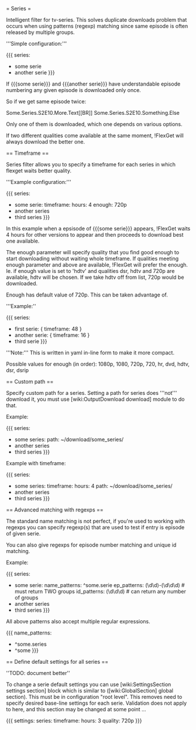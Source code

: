= Series =

Intelligent filter for tv-series. This solves duplicate downloads
problem that occurs when using patterns (regexp) matching since same
episode is often released by multiple groups.

'''Simple configuration:'''

{{{
series:
  - some serie
  - another serie
}}}

If {{{some serie}}} and {{{another serie}}} have understandable episode
numbering any given episode is downloaded only once.

So if we get same episode twice:

Some.Series.S2E10.More.Text[[BR]]
Some.Series.S2E10.Something.Else

Only one of them is downloaded, which one depends on various options.

If two different qualities come available at the same moment,
!FlexGet will always download the better one.

== Timeframe ==

Series filter allows you to specify a timeframe for each series in which
flexget waits better quality.

'''Example configuration:'''

{{{
series:
  - some serie:
      timeframe:
        hours: 4
        enough: 720p
  - another series
  - third series
}}}

In this example when a epsisode of {{{some serie}}} appears, !FlexGet waits 4 hours for other versions to appear and then proceeds to download best one available.

The enough parameter will specify quality that you find good enough to start
downloading without waiting whole timeframe. If qualities meeting enough parameter
and above are available, !FlexGet will prefer the enough. Ie. if enough value is set
to 'hdtv' and qualities dsr, hdtv and 720p are available, hdtv will be chosen.
If we take hdtv off from list, 720p would be downloaded.

Enough has default value of 720p. This can be taken advantage of.

'''Example:''

{{{
series:
  - first serie: { timeframe: 48 }
  - another serie: { timeframe: 16 }
  - third serie
}}}

'''Note:''' This is written in yaml in-line form to make it more compact. 

Possible values for enough (in order): 1080p, 1080, 720p, 720, hr, dvd, hdtv, dsr, dsrip

== Custom path ==

Specify custom path for a series. Setting a path for series does '''not''' download it, you must use [wiki:OutputDownload download] module to do that.

Example:

{{{
series:
  - some series:
      path: ~/download/some_series/
  - another series
  - third series
}}}

Example with timeframe:

{{{
series:
  - some series:
      timeframe:
        hours: 4
      path: ~/download/some_series/
  - another series
  - third series
}}}

== Advanced matching with regexps ==

The standard name matching is not perfect, if you're used to working with regexps you can
specify regexp(s) that are used to test if entry is episode of given serie.

You can also give regexps for episode number matching and unique id matching.

Example:

{{{
series:
  - some serie:
      name_patterns: ^some.serie
      ep_patterns: (\d\d)-(\d\d\d)  # must return TWO groups
      id_patterns: (\d\d\d)         # can return any number of groups
  - another series
  - third series
}}}

All above patterns also accept multiple regular expressions.

{{{
name_patterns:
  - ^some.series
  - ^some
}}}

== Define default settings for all series ==

''TODO: document better''

To change a serie default settings you can use [wiki:SettingsSection settings section] block which is similar to ([wiki:GlobalSection] global section). This must be in configuration "root level". This removes need to specify desired base-line settings for each serie. Validation does not apply to here, and this section may be changed at some point ...

{{{
settings:
  series:
    timeframe:
      hours: 3
      quality: 720p
}}}
